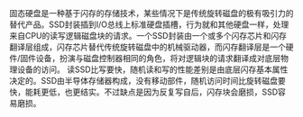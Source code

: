 固态硬盘是一种基于闪存的存储技术，某些情况下是传统旋转磁盘的极有吸引力的替代产品。SSD封装插到I/O总线上标准硬盘插槽，行为就和其他硬盘一样，处理来自CPU的读写逻辑磁盘块的请求。一个SSD封装由一个或多个闪存芯片和闪存翻译层组成，闪存芯片替代传统旋转磁盘中的机械驱动器，而闪存翻译层是一个硬件/固件设备，扮演与磁盘控制器相同的角色，将对逻辑块的请求翻译成对底层物理设备的访问。
读SSD比写要快，随机读和写的性能差别是由底层闪存基本属性决定的。SSD由半导体存储器构成，没有移动部件，随机访问时间比旋转磁盘要快，能耗更低，也更结实。不过缺点是因为反复写自后，闪存块会磨损，SSD容易磨损。
